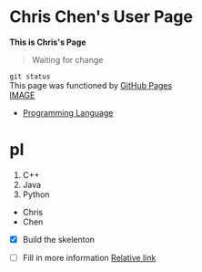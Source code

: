 # Chris Chen's User Page
**This is Chris's Page**
>
> Waiting for change
> 
`git status`  
This page was functioned by [GitHub Pages](https://pages.github.com/)  
[IMAGE](download.png)  
- [Programming Language](#pl)
# pl
1. C++
2. Java
3. Python
- Chris
- Chen
- [x] Build the skelenton
- [ ] Fill in more information
[Relative link](Page2.md)  

